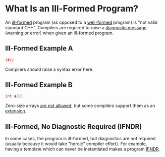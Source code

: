 # What Is an Ill-Formed Program?

An [ill-formed][ill-formed] program (as opposed to a [well-formed][well-formed] program) is "not valid standard C++".
Compilers are required to raise a [diagnostic message][diagnostic message] (warning or error) when given an ill-formed
program.

<!-- inline -->

## Ill-Formed Example A

```cpp
{#/;
```

Compilers should raise a syntax error here.

<!-- inline -->

## Ill-Formed Example B

```cpp
int a[0];
```

Zero-size arrays [are not allowed][zero size], but some compilers support them as an [extension][extension].

## Ill-Formed, No Diagnostic Required (IFNDR)

In some cases, the program is ill-formed, but diagnostics are not required (usually because it would take "heroic"
compiler effort). For example, having a template which can never be instantiated makes a program [IFNDR][IFNDR].

[diagnostic message]: https://timsong-cpp.github.io/cppwp/n4950/defns.diagnostic
[extension]: https://timsong-cpp.github.io/cppwp/n4950/intro.compliance.general#8
[ill-formed]: https://timsong-cpp.github.io/cppwp/n4950/defns.ill.formed
[well-formed]: https://timsong-cpp.github.io/cppwp/n4950/defns.well.formed
[IFNDR]: https://timsong-cpp.github.io/cppwp/n4950/intro.compliance.general#2.2
[zero size]: https://timsong-cpp.github.io/cppwp/n4950/dcl.array#1.sentence-3
